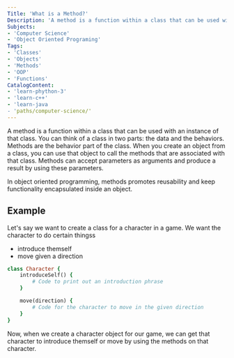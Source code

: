 ```yaml
---
Title: 'What is a Method?'
Description: 'A method is a function within a class that can be used with an instance of a class. You can think of a class in two parts, the data and the behavior. The method is the behavior part of a class.'
Subjects: 
- 'Computer Science'
- 'Object Oriented Programing'
Tags: 
- 'Classes'
- 'Objects'
- 'Methods'
- 'OOP'
- 'Functions'
CatalogContent: 
- 'learn-phython-3'
- 'learn-c++'
- 'learn-java
- 'paths/computer-science/'
---
```


A method is a function within a class that can be used with an instance of that class. You can think of a class in two parts: the data and the behaviors. Methods are the behavior part of the class. When you create an object from a class, you can use that object to call the methods that are associated with that class. Methods can accept parameters as arguments and produce a result by using these parameters. 

In object oriented programming, methods promotes reusability and keep functionality encapsulated inside an object.

## Example

Let's say we want to create a class for a character in a game. We want the character to do certain thingss

- introduce themself
- move given a direction

```rb
class Character {
    introduceSelf() {
        # Code to print out an introduction phrase
    }

    move(direction) {
        # Code for the character to move in the given direction
    }
}
```

Now, when we create a character object for our game, we can get that character to introduce themself or move by using the methods on that character.  